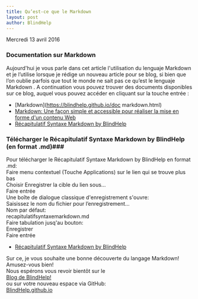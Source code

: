 ```yaml
---
title: Qu’est-ce que le Markdown
layout: post
author: BlindHelp
---
```


<footer>Mercredi    13 avril  2016</footer>

### Documentation sur Markdown ###

Aujourd'hui je vous parle dans cet article l'utilisation du lenguaje Markdown et je l’utilise lorsque je rédige un nouveau article pour se blog, si bien que l’on oublie parfois que tout le monde ne sait pas ce qu’est le lenguaje  Markdown               .
A continuation vous pouvez trouver des documents disponibles  sur ce blog, auquel vous pouvez accéder en cliquant sur la touche  entrée :

* [Markdown](https://blindhelp.github.io/doc markdown.html)
* [Markdown: Une façon simple et accessible pour réaliser la mise en forme d'un contenu Web](https://blindhelp.github.io/Markdowndoc2.html)
* [Récapitulatif Syntaxe Markdown by BlindHelp](https://blindhelp.github.io/recapitulatifsyntaxemarkdown.html)

### Télécharger le Récapitulatif Syntaxe Markdown by BlindHelp (en format .md)###

Pour télécharger le Récapitulatif Syntaxe Markdown by BlindHelp en   format .md:         
Faire menu contextuel (Touche Applications) 
sur le lien            qui se trouve plus bas                  
Choisir Enregistrer la cible du lien sous…              
Faire entrée              
Une boîte de dialogue classique d'enregistrement s'ouvre:                    
Saisissez le nom du fichier pour l’enregistrement…                 
Nom  par défaut:             
recapitulatifsyntaxemarkdown.md                       
Faire tabulation   jusq'au bouton:               
Enregistrer                
Faire entrée              
* [Récapitulatif Syntaxe Markdown by BlindHelp](https://blindhelp.github.io/recapitulatifsyntaxemarkdown.md)         

Sur ce, je vous souhaite une bonne découverte du langage Markdown!     
Amusez-vous bien!     
Nous espérons vous revoir bientôt sur le      
[Blog de BlindHelp!](http://blindhelp.blogspot.fr/)                    
ou sur  votre nouveau espace via GitHub:                     
[BlindHelp.github.io](https://blindhelp.github.io)                    
